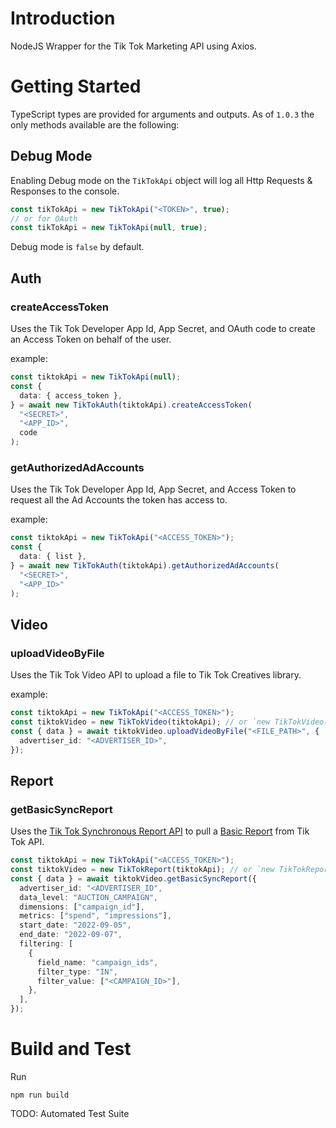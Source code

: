 # Introduction

NodeJS Wrapper for the Tik Tok Marketing API using Axios.

# Getting Started

TypeScript types are provided for arguments and outputs. As of `1.0.3` the only methods available are the following:

## Debug Mode

Enabling Debug mode on the `TikTokApi` object will log all Http Requests & Responses to the console.

```typescript
const tikTokApi = new TikTokApi("<TOKEN>", true);
// or for OAuth
const tikTokApi = new TikTokApi(null, true);
```

Debug mode is `false` by default.

## Auth

### createAccessToken

Uses the Tik Tok Developer App Id, App Secret, and OAuth code to create an Access Token on behalf of the user.

example:

```typescript
const tiktokApi = new TikTokApi(null);
const {
  data: { access_token },
} = await new TikTokAuth(tiktokApi).createAccessToken(
  "<SECRET>",
  "<APP_ID>",
  code
);
```

### getAuthorizedAdAccounts

Uses the Tik Tok Developer App Id, App Secret, and Access Token to request all the Ad Accounts the token has access to.

example:

```typescript
const tiktokApi = new TikTokApi("<ACCESS_TOKEN>");
const {
  data: { list },
} = await new TikTokAuth(tiktokApi).getAuthorizedAdAccounts(
  "<SECRET>",
  "<APP_ID>"
);
```

## Video

### uploadVideoByFile

Uses the Tik Tok Video API to upload a file to Tik Tok Creatives library.

example:

```typescript
const tiktokApi = new TikTokApi("<ACCESS_TOKEN>");
const tiktokVideo = new TikTokVideo(tiktokApi); // or `new TikTokVideo()` if the API is already instantiated
const { data } = await tiktokVideo.uploadVideoByFile("<FILE_PATH>", {
  advertiser_id: "<ADVERTISER_ID>",
});
```

## Report

### getBasicSyncReport

Uses the [Tik Tok Synchronous Report API](https://ads.tiktok.com/marketing_api/docs?id=1740302848100353) to pull a [Basic Report](https://ads.tiktok.com/marketing_api/docs?id=1738864915188737) from Tik Tok API.

```typescript
const tiktokApi = new TikTokApi("<ACCESS_TOKEN>");
const tiktokVideo = new TikTokReport(tiktokApi); // or `new TikTokReport()` if the API is already instantiated
const { data } = await tiktokVideo.getBasicSyncReport({
  advertiser_id: "<ADVERTISER_ID",
  data_level: "AUCTION_CAMPAIGN",
  dimensions: ["campaign_id"],
  metrics: ["spend", "impressions"],
  start_date: "2022-09-05",
  end_date: "2022-09-07",
  filtering: [
    {
      field_name: "campaign_ids",
      filter_type: "IN",
      filter_value: ["<CAMPAIGN_ID>"],
    },
  ],
});
```

# Build and Test

Run

```shell
npm run build
```

TODO: Automated Test Suite
